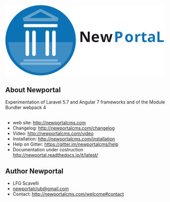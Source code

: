 <p align="center"><img src="./logonewportal.svg"></p>

## About Newportal

Experimentation of Laravel 5.7 and Angular 7 frameworks and
of the Module Bundler webpack 4<br /><br />

- web site: http://newportalcms.com<br />
- Changelog: http://newportalcms.com/changelog<br />
- Video: http://newportalcms.com/video<br />
- Installation: http://newportalcms.com/installation<br />
- Help on Gitter: https://gitter.im/newportalcms/help<br />
- Documentation under costruction http://newportal.readthedocs.io/it/latest/

## Author Newportal

- LFG Scavelli
- newportalclub@gmail.com
- Contact: http://newportalcms.com/welcome#contact